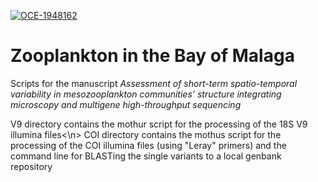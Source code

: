 [![OCE-1948162](https://img.shields.io/badge/NSF-1948162-blue.svg)](https://www.nsf.gov/awardsearch/showAward?AWD_ID=1948162)
# Zooplankton in the Bay of Malaga
Scripts for the manuscript <I>Assessment of short-term spatio-temporal variability in mesozooplankton communities’ structure integrating microscopy and multigene high-throughput sequencing</I>

V9 directory contains the mothur script for the processing of the 18S V9 illumina files<\n>
COI directory contains the mothus script for the processing of the COI illumina files (using "Leray" primers) and the command line for BLASTing the single variants to a local genbank repository
